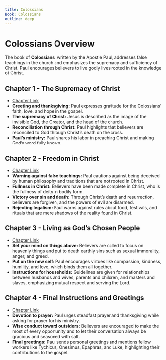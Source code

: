 ```yaml
---
title: Colossians
Book: Colossians
outline: deep
---
```


# Colossians Overview

The book of **Colossians**, written by the Apostle Paul, addresses false teachings in the church and emphasizes the supremacy and sufficiency of Christ. Paul encourages believers to live godly lives rooted in the knowledge of Christ.

## Chapter 1 - The Supremacy of Christ
- [Chapter Link](./col-1)
- **Greeting and thanksgiving:** Paul expresses gratitude for the Colossians' faith, love, and hope in the gospel.
- **The supremacy of Christ:** Jesus is described as the image of the invisible God, the Creator, and the head of the church.
- **Reconciliation through Christ:** Paul highlights that believers are reconciled to God through Christ’s death on the cross.
- **Paul’s ministry:** Paul shares his labor in preaching Christ and making God’s word fully known.

## Chapter 2 - Freedom in Christ
- [Chapter Link](./col-2)
- **Warning against false teachings:** Paul cautions against being deceived by human philosophy and traditions that are not rooted in Christ.
- **Fullness in Christ:** Believers have been made complete in Christ, who is the fullness of deity in bodily form.
- **Victory over sin and death:** Through Christ’s death and resurrection, believers are forgiven, and the powers of evil are disarmed.
- **Rejecting legalism:** Paul warns against rules about food, festivals, and rituals that are mere shadows of the reality found in Christ.

## Chapter 3 - Living as God’s Chosen People
- [Chapter Link](./col-3)
- **Set your mind on things above:** Believers are called to focus on heavenly things and put to death earthly sins such as sexual immorality, anger, and greed.
- **Put on the new self:** Paul encourages virtues like compassion, kindness, humility, and love, which binds them all together.
- **Instructions for households:** Guidelines are given for relationships between husbands and wives, parents and children, and masters and slaves, emphasizing mutual respect and serving the Lord.

## Chapter 4 - Final Instructions and Greetings
- [Chapter Link](./col-4)
- **Devotion to prayer:** Paul urges steadfast prayer and thanksgiving while asking for prayer for his ministry.
- **Wise conduct toward outsiders:** Believers are encouraged to make the most of every opportunity and to let their conversation always be gracious and seasoned with salt.
- **Final greetings:** Paul sends personal greetings and mentions fellow workers like Tychicus, Onesimus, Epaphras, and Luke, highlighting their contributions to the gospel.
